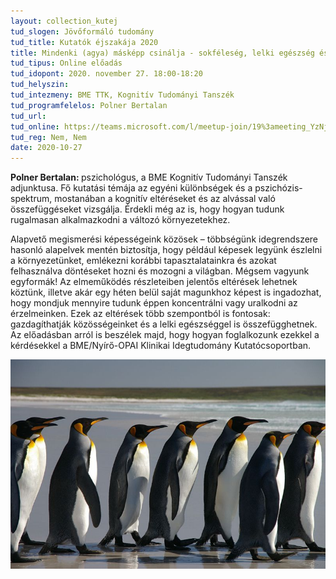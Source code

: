 ```yaml
---
layout: collection_kutej
tud_slogen: Jövőformáló tudomány
tud_title: Kutatók éjszakája 2020
title: Mindenki (agya) másképp csinálja - sokféleség, lelki egészség és a kognitív tudomány.
tud_tipus: Online előadás
tud_idopont: 2020. november 27. 18:00-18:20
tud_helyszin:
tud_intezmeny: BME TTK, Kognitív Tudományi Tanszék 
tud_programfelelos: Polner Bertalan
tud_url:
tud_online: https://teams.microsoft.com/l/meetup-join/19%3ameeting_YzNjY2RjNTUtMmIxOS00MjIxLWEyODktOGY5NDlhMGQ1YjY5%40thread.v2/0?context=%7b%22Tid%22%3a%226a3548ab-7570-4271-91a8-58da00697029%22%2c%22Oid%22%3a%225e1b8b85-31ec-4bf8-a6b9-2a98d348d0a2%22%2c%22IsBroadcastMeeting%22%3atrue%7d
tud_reg: Nem, Nem
date: 2020-10-27
---
```

<b>Polner Bertalan: </b> pszichológus, a BME Kognitív Tudományi Tanszék adjunktusa. Fő kutatási témája az egyéni különbségek és a pszichózis-spektrum, mostanában a kognitív eltéréseket és az alvással való összefüggéseket vizsgálja. Érdekli még az is, hogy hogyan tudunk rugalmasan alkalmazkodni a változó környezetekhez.

Alapvető megismerési képességeink közösek – többségünk idegrendszere hasonló alapelvek mentén biztosítja, hogy például képesek legyünk észlelni a környezetünket, emlékezni korábbi tapasztalatainkra és azokat felhasználva döntéseket hozni és mozogni a világban. Mégsem vagyunk egyformák! Az elmeműködés részleteiben jelentős eltérések lehetnek köztünk, illetve akár egy héten belül saját magunkhoz képest is ingadozhat, hogy mondjuk mennyire tudunk éppen koncentrálni vagy uralkodni az érzelmeinken. Ezek az eltérések több szempontból is fontosak: gazdagíthatják közösségeinket és a lelki egészséggel is összefügghetnek. Az előadásban arról is beszélek majd, hogy hogyan foglalkozunk ezekkel a kérdésekkel a BME/Nyírő-OPAI Klinikai Idegtudomány Kutatócsoportban. 

<img src="images/falkland_islands_penguins.jpg" max-width="500" class="center"> 


